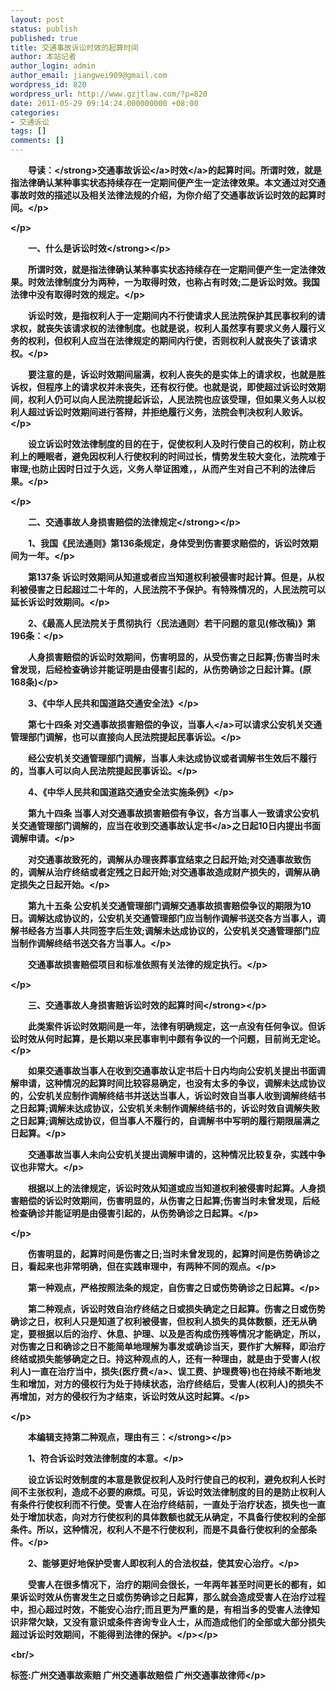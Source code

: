```yaml
---
layout: post
status: publish
published: true
title: 交通事故诉讼时效的起算时间
author: 本站记者
author_login: admin
author_email: jiangwei909@gmail.com
wordpress_id: 820
wordpress_url: http://www.gzjtlaw.com/?p=820
date: 2011-05-29 09:14:24.000000000 +08:00
categories:
- 交通诉讼
tags: []
comments: []
---
```

<p><p><strong>　　导读：<&#47;strong><a><a>交通事故诉讼<&#47;a>时效<&#47;a>的起算时间。所谓时效，就是指法律确认某种事实状态持续存在一定期间便产生一定法律效果。本文通过对交通事故时效的描述以及相关法律法规的介绍，为你介绍了交通事故诉讼时效的起算时间。<&#47;p><p><&#47;p><p><strong>　　一、什么是诉讼时效<&#47;strong><&#47;p><p>　　所谓时效，就是指法律确认某种事实状态持续存在一定期间便产生一定法律效果。时效法律制度分为两种，一为取得时效，也称占有时效;二是诉讼时效。我国法律中没有取得时效的规定。<&#47;p><p>　　诉讼时效，是指权利人于一定期间内不行使请求人民法院保护其民事权利的请求权，就丧失该请求权的法律制度。也就是说，权利人虽然享有要求义务人履行义务的权利，但权利人应当在法律规定的期间内行使，否则权利人就丧失了该请求权。<&#47;p><p>　　要注意的是，诉讼时效期间届满，权利人丧失的是实体上的请求权，也就是胜诉权，但程序上的请求权并未丧失，还有权行使。也就是说，即使超过诉讼时效期间，权利人仍可以向人民法院提起诉讼，人民法院也应该受理，但如果义务人以权利人超过诉讼时效期间进行答辩，并拒绝履行义务，法院会判决权利人败诉。<&#47;p><p>　　设立诉讼时效法律制度的目的在于，促使权利人及时行使自己的权利，防止权利上的睡眠者，避免因权利人行使权利的时间过长，情势发生较大变化，法院难于审理;也防止因时日过于久远，义务人举证困难，，从而产生对自己不利的法律后果。<&#47;p><p><&#47;p><p><strong>　　二、交通事故人身损害赔偿的法律规定<&#47;strong><&#47;p><p>　　1、我国《民法通则》第136条规定，身体受到伤害要求赔偿的，诉讼时效期间为一年。<&#47;p><p>　　第137条 诉讼时效期间从知道或者应当知道权利被侵害时起计算。但是，从权利被侵害之日起超过二十年的，人民法院不予保护。有特殊情况的，人民法院可以延长诉讼时效期间。<&#47;p><p>　　2、《最高人民法院关于贯彻执行〈民法通则〉若干问题的意见(修改稿)》第196条：<&#47;p><p>　　人身损害赔偿的诉讼时效期间，伤害明显的，从受伤害之日起算;伤害当时未曾发现，后经检查确诊并能证明是由侵害引起的，从伤势确诊之日起计算。(原168条)<&#47;p><p>　　3、《中华人民共和国道路交通安全法》<&#47;p><p>　　第七十四条 对交通事故损害赔偿的争议，<a>当事人<&#47;a>可以请求公安机关交通管理部门调解，也可以直接向人民法院提起民事诉讼。<&#47;p><p>　　经公安机关交通管理部门调解，当事人未达成协议或者调解书生效后不履行的，当事人可以向人民法院提起民事诉讼。<&#47;p><p>　　4、《中华人民共和国道路交通安全法实施条例》<&#47;p><p>　　第九十四条 当事人对交通事故损害赔偿有争议，各方当事人一致请求公安机关交通管理部门调解的，应当在收到交通<a>事故认定书<&#47;a>之日起10日内提出书面调解申请。<&#47;p><p>　　对交通事故致死的，调解从办理丧葬事宜结束之日起开始;对交通事故致伤的，调解从治疗终结或者定残之日起开始;对交通事故造成财产损失的，调解从确定损失之日起开始。<&#47;p><p>　　第九十五条 公安机关交通管理部门调解交通事故损害赔偿争议的期限为10日。调解达成协议的，公安机关交通管理部门应当制作调解书送交各方当事人，调解书经各方当事人共同签字后生效;调解未达成协议的，公安机关交通管理部门应当制作调解终结书送交各方当事人。<&#47;p><p>　　交通事故损害赔偿项目和标准依照有关法律的规定执行。<&#47;p><p><&#47;p><p><strong>　　三、交通事故人身损害赔诉讼时效的起算时间<&#47;strong><&#47;p><p>　　此类案件诉讼时效期间是一年，法律有明确规定，这一点没有任何争议。但诉讼时效从何时起算，是长期以来民事审判中颇有争议的一个问题，目前尚无定论。<&#47;p><p>　　如果交通事故当事人在收到交通事故认定书后十日内均向公安机关提出书面调解申请，这种情况的起算时间比较容易确定，也没有太多的争议，调解未达成协议的，公安机关应制作调解终结书并送达当事人，诉讼时效自当事人收到调解终结书之日起算;调解未达成协议，公安机关未制作调解终结书的，诉讼时效自调解失败之日起算;调解达成协议，但当事人不履行的，自调解书中写明的履行期限届满之日起算。<&#47;p><p>　　交通事故当事人未向公安机关提出调解申请的，这种情况比较复杂，实践中争议也非常大。<&#47;p><p>　　根据以上的法律规定，诉讼时效从知道或应当知道权利被侵害时起算。人身损害赔偿的诉讼时效期间，伤害明显的，从伤害之日起算;伤害当时未曾发现，后经检查确诊并能证明是由侵害引起的，从伤势确诊之日起算。<&#47;p><p><&#47;p><p>　　伤害明显的，起算时间是伤害之日;当时未曾发现的，起算时间是伤势确诊之日，看起来也非常明确，但在实践审理中，有两种不同的观点。<&#47;p><p>　　第一种观点，严格按照法条的规定，自伤害之日或伤势确诊之日起算。<&#47;p><p>　　第二种观点，诉讼时效自治疗终结之日或损失确定之日起算。伤害之日或伤势确诊之日，权利人只是知道了权利被侵害，但权利人损失的具体数额，还无从确定，要根据以后的治疗、休息、护理、以及是否构成伤残等情况才能确定，所以，对伤害之日和确诊之日不能简单地理解为事发或确诊当天，要作扩大解释，即治疗终结或损失能够确定之日。持这种观点的人，还有一种理由，就是由于受害人(权利人)一直在治疗当中，损失(<a>医疗费<&#47;a>、误工费、护理费等)也在持续不断地发生和增加，对方的侵权行为处于持续状态，治疗终结后，受害人(权利人)的损失不再增加，对方的侵权行为才结束，诉讼时效从这时起算。<&#47;p><p><&#47;p><p><strong>　　本编辑支持第二种观点，理由有三：<&#47;strong><&#47;p><p>　　1、符合诉讼时效法律制度的本意。<&#47;p><p>　　设立诉讼时效制度的本意是敦促权利人及时行使自己的权利，避免权利人长时间不主张权利，造成不必要的麻烦。可见，诉讼时效法律制度的目的是防止权利人有条件行使权利而不行使。受害人在治疗终结前，一直处于治疗状态，损失也一直处于增加状态，向对方行使权利的具体数额也就无从确定，不具备行使权利的全部条件。所以，这种情况，权利人不是不行使权利，而是不具备行使权利的全部条件。<&#47;p><p>　　2、能够更好地保护受害人即权利人的合法权益，使其安心治疗。<&#47;p><p>　　受害人在很多情况下，治疗的期间会很长，一年两年甚至时间更长的都有，如果诉讼时效从伤害发生之日或伤势确诊之日起算，那么就会造成受害人在治疗过程中，担心超过时效，不能安心治疗;而且更为严重的是，有相当多的受害人法律知识非常欠缺，又没有意识或条件咨询专业人士，从而造成他们的全部或大部分损失超过诉讼时效期间，不能得到法律的保护。<&#47;p><&#47;p><br&#47;><p>标签:广州交通事故索赔 广州交通事故赔偿 广州交通事故律师<&#47;p>
